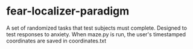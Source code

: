 # fear-localizer-paradigm

A set of randomized tasks that test subjects must complete. Designed to test responses to anxiety. When maze.py is run, the user's timestamped coordinates are saved in coordinates.txt

